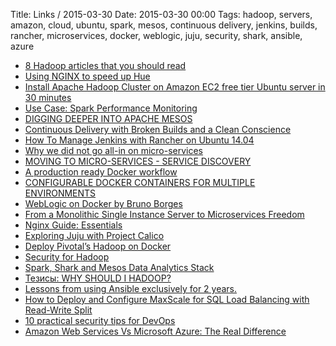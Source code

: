 Title: Links / 2015-03-30
Date: 2015-03-30 00:00
Tags: hadoop, servers, amazon, cloud, ubuntu, spark, mesos, continuous delivery, jenkins, builds, rancher, microservices, docker, weblogic, juju, security, shark, ansible, azure

- [8 Hadoop articles that you should read](http://www.hadoop360.com/blog/8-hadoop-articles-that-you-should-read)
- [Using NGINX to speed up Hue](http://gethue.com/using-nginx-to-speed-up-hue-3-8-0/)
- [Install Apache Hadoop Cluster on Amazon EC2 free tier Ubuntu server in 30 minutes](http://www.edureka.co/blog/install-apache-hadoop-cluster/)
- [Use Case: Spark Performance Monitoring](http://java.dzone.com/articles/use-case-spark-performance)
- [DIGGING DEEPER INTO APACHE MESOS](http://cloudarchitectmusings.com/2015/03/26/digging-deeper-into-apache-mesos/)
- [Continuous Delivery with Broken Builds and a Clean Conscience](http://www.thoughtworks.com/insights/blog/continuous-delivery-broken-builds-and-clean-conscience)
- [How To Manage Jenkins with Rancher on Ubuntu 14.04](https://www.digitalocean.com/community/tutorials/how-to-manage-jenkins-with-rancher-on-ubuntu-14-04)
- [Why we did not go all-in on micro-services](https://medium.com/@joelcox/why-we-did-not-go-all-in-on-micro-services-65b080ba02a5)
- [MOVING TO MICRO-SERVICES - SERVICE DISCOVERY](http://blog.codacy.com/2015/03/26/moving-to-microservices-pt-1/)
- [A production ready Docker workflow](http://www.luiselizondo.net/a-production-ready-docker-workflow/)
- [CONFIGURABLE DOCKER CONTAINERS FOR MULTIPLE ENVIRONMENTS](http://blog.tryolabs.com/2015/03/26/configurable-docker-containers-for-multiple-environments/)
- [WebLogic on Docker by Bruno Borges](https://blogs.oracle.com/emeapartnerweblogic/entry/weblogic_on_docker_by_bruno)
- [From a Monolithic Single Instance Server to Microservices Freedom](http://java.dzone.com/articles/monolithic-single-instance)
- [Nginx Guide: Essentials](http://code.tutsplus.com/articles/nginx-guide-essentials--cms-22880)
- [Exploring Juju with Project Calico](http://www.projectcalico.org/exploring-juju/)
- [Deploy Pivotal’s Hadoop on Docker](https://www.youtube.com/watch?v=91aEoKSBgV4)
- [Security for Hadoop](http://www.cloudera.com/content/cloudera/en/solutions/enterprise-solutions/security-for-hadoop.html)
- [Spark, Shark and Mesos Data Analytics Stack](http://www.hadoop360.com/blog/spark-shark-and-mesos-data-analytics-stack)
- [Тезисы: WHY SHOULD I HADOOP?](http://aponia.co/blog/whyhadoop/)
- [Lessons from using Ansible exclusively for 2 years.](https://blog.serverdensity.com/what-ive-learnt-from-using-ansible-exclusively-for-2-years/)
- [How to Deploy and Configure MaxScale for SQL Load Balancing with Read-Write Split](http://www.severalnines.com/blog/deploy-and-configure-maxscale-sql-load-balancing)
- [10 practical security tips for DevOps](http://www.net-security.org/article.php?id=2250)
- [Amazon Web Services Vs Microsoft Azure: The Real Difference](http://blog.apterainc.com/cloud/amazon-web-services-vs-microsoft-azure-the-real-difference)
